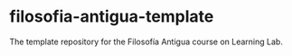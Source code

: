 # filosofia-antigua-template
The template repository for the Filosofía Antigua course on Learning Lab.
